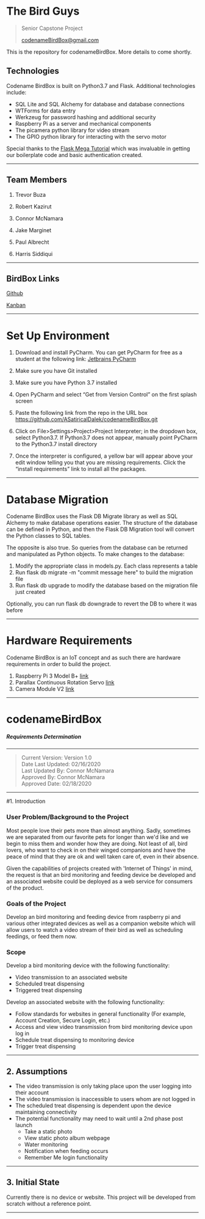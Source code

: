 # The Bird Guys

> Senior Capstone Project
>
> codenameBirdBox@gmail.com

This is the repository for codenameBirdBox. More details to come shortly.

## Technologies
Codename BirdBox is built on Python3.7 and Flask. Additional technologies include:
* SQL Lite and SQL Alchemy for database and database connections
* WTForms for data entry 
* Werkzeug for password hashing and additional security
* Raspberry Pi as a server and mechanical components 
* The picamera python library for video stream
* The GPIO python library for interacting with the servo motor
 

Special thanks to the [Flask Mega Tutorial](https://blog.miguelgrinberg.com/post/the-flask-mega-tutorial-part-i-hello-world)
which was invaluable in getting our boilerplate code and basic authentication created. 

***

## Team Members

1. Trevor Buza

2. Robert Kazirut

3. Connor McNamara

4. Jake Marginet

5. Paul Albrecht

6. Harris Siddiqui

***

   ## BirdBox Links

[Github](https://github.com/ASatiricalDalek/codenameBirdBox)   

[Kanban](https://trello.com/b/9zt1aQkv/birdguykanban)

***

# Set Up Environment

1. Download and install PyCharm. You can get PyCharm for free as a student at the following link: [Jetbrains PyCharm](https://www.jetbrains.com/student/)

2. Make sure you have Git installed

3. Make sure you have Python 3.7 installed

4. Open PyCharm and select “Get from Version Control” on the first splash screen

5. Paste the following link from the repo in the URL box https://github.com/ASatiricalDalek/codenameBirdBox.git

6. Click on File>Settings>Project>Project Interpreter; in the dropdown box, select Python3.7. If Python3.7 does not appear, manually point PyCharm to the Python3.7 install directory

7. Once the interpreter is configured, a yellow bar will appear above your edit window telling you that you are missing requirements. Click the “install requirements” link to install all the packages.

***

# Database Migration
Codename BirdBox uses the Flask DB Migrate library as well as SQL Alchemy to make database 
operations easier. The structure of the database can be defined in Python, and then the Flask
DB Migration tool will convert the Python classes to SQL tables. 

The opposite is also true. So queries from the database can be returned and manipulated as Python
objects. To make changes to the database:

1. Modify the appropriate class in models.py. Each class represents a table
2. Run flask db migrate -m "commit message here" to build the migration file
3. Run flask db upgrade to modify the database based on the migration file just created

Optionally, you can run flask db downgrade to revert the DB to where it was before 
***
# Hardware Requirements
 Codename BirdBox is an IoT concept and as such there are hardware requirements in order to build the project.
 1. Raspberry Pi 3 Model B+ [link](https://www.raspberrypi.org/products/raspberry-pi-3-model-b-plus/)
 2. Parallax Continuous Rotation Servo [link](https://www.parallax.com/product/900-00008)
 3. Camera Module V2 [link](https://www.raspberrypi.org/products/camera-module-v2/)
***
# codenameBirdBox
##### Requirements Determination
***


>Current Version: Version 1.0  
>Date Last Updated: 02/16/2020  
>Last Updated By: Connor McNamara  
>Approved By: Connor McNamara  
>Approved Date: 02/18/2020

***
#1. Introduction
### User Problem/Background to the Project

Most people love their pets more than almost anything. 
Sadly, sometimes we are separated from our favorite pets for longer than we'd like and we begin to miss them 
and wonder how they are doing. Not least of all, bird lovers, who want to check in on their winged companions and have
the peace of mind that they are ok and well taken care of, even in their absence.

Given the capabilities of projects created with 'Internet of Things' in mind, the request is that an bird monitoring
and feeding device be developed and an associated website could be deployed as a web service for consumers
of the product.
### Goals of the Project

Develop an bird monitoring and feeding device from raspberry pi and various other integrated devices as well as a
companion website which will allow users to watch a video stream of their bird as well as scheduling feedings,
or feed them now.
### Scope

Develop a bird monitoring device with the following functionality:

- Video transmission to an associated website
- Scheduled treat dispensing
- Triggered treat dispensing

Develop an associated website with the following functionality:

- Follow standards for websites in general functionality (For example, Account Creation, Secure Login, etc.)
- Access and view video transmission from bird monitoring device upon log in
- Schedule treat dispensing to monitoring device
- Trigger treat dispensing
***

## 2. Assumptions

- The video transmission is only taking place upon the user logging into their account
- The video transmission is inaccessible to users whom are not logged in
- The scheduled treat dispensing is dependent upon the device maintaining connectivity
- The potential functionality may need to wait until a 2nd phase post launch
  - Take a static photo
  - View static photo album webpage
  - Water monitoring
  - Notification when feeding occurs
  - Remember Me login functionality

***

## 3. Initial State

Currently there is no device or website. This project will be developed from scratch without a reference point.

***
   

